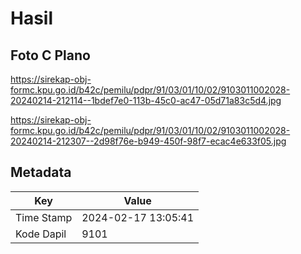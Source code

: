 # Hasil

## Foto C Plano

https://sirekap-obj-formc.kpu.go.id/b42c/pemilu/pdpr/91/03/01/10/02/9103011002028-20240214-212114--1bdef7e0-113b-45c0-ac47-05d71a83c5d4.jpg

https://sirekap-obj-formc.kpu.go.id/b42c/pemilu/pdpr/91/03/01/10/02/9103011002028-20240214-212307--2d98f76e-b949-450f-98f7-ecac4e633f05.jpg


## Metadata

| Key        | Value               |
| ---------- | ------------------- |
| Time Stamp | 2024-02-17 13:05:41 |
| Kode Dapil | 9101                |




